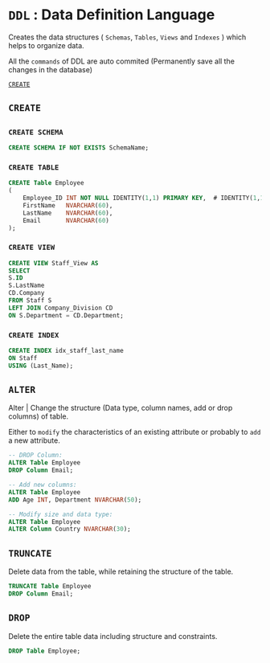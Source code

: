 # `DDL` : Data Definition Language

Creates the data structures ( `Schemas`, `Tables`, `Views` and `Indexes` ) which helps to organize data.

All the `commands` of DDL are auto commited (Permanently save all the changes in the database)

<a href=#create><code>CREATE</code></a>

<h2 name=create><code>CREATE</code><h2>

### `CREATE SCHEMA`

```sql
CREATE SCHEMA IF NOT EXISTS SchemaName;
```

### `CREATE TABLE`

```sql
CREATE Table Employee
(
    Employee_ID INT NOT NULL IDENTITY(1,1) PRIMARY KEY,  # IDENTITY(1,1) Start from 1 and Increment by 1 
    FirstName   NVARCHAR(60),
    LastName    NVARCHAR(60),
    Email       NVARCHAR(60)
);
```

### `CREATE VIEW`

```sql
CREATE VIEW Staff_View AS
SELECT
S.ID
S.LastName
CD.Company
FROM Staff S
LEFT JOIN Company_Division CD
ON S.Department = CD.Department;
```

### `CREATE INDEX`

```sql
CREATE INDEX idx_staff_last_name
ON Staff
USING (Last_Name);
```

## `ALTER`

Alter | Change the structure (Data type, column names, add or drop columns) of table.

Either to `modify` the characteristics of an existing attribute or probably to `add` a new attribute.

```sql
-- DROP Column:
ALTER Table Employee
DROP Column Email;
```

```sql
-- Add new columns:
ALTER Table Employee
ADD Age INT, Department NVARCHAR(50);
```

```sql
-- Modify size and data type:
ALTER Table Employee
ALTER Column Country NVARCHAR(30);
```

## `TRUNCATE`

Delete data from the table, while retaining the structure of the table.

```sql
TRUNCATE Table Employee
DROP Column Email;
```

## `DROP`

Delete the entire table data including structure and constraints.

```sql
DROP Table Employee;
```

